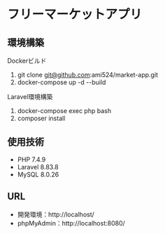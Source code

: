 # フリーマーケットアプリ
## 環境構築
Dockerビルド
1. git clone git@github.com:ami524/market-app.git
2. docker-compose up -d --build

Laravel環境構築
1. docker-compose exec php bash
2. composer install

## 使用技術
* PHP 7.4.9
* Laravel 8.83.8
* MySQL 8.0.26

## URL
* 開発環境：http://localhost/
* phpMyAdmin：http://localhost:8080/
